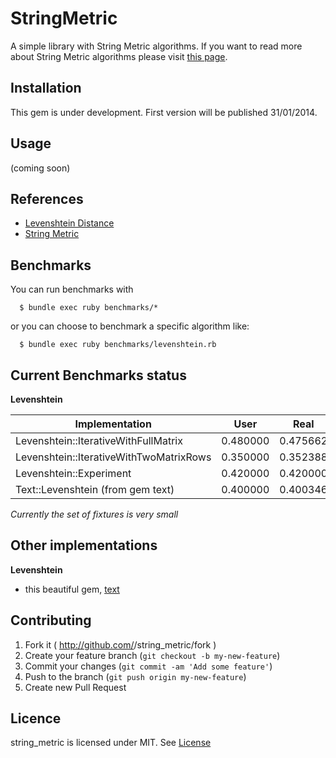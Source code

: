 # StringMetric

A simple library with String Metric algorithms. If you want to read more about
String Metric algorithms please visit [this page](https://en.wikipedia.org/wiki/String_metric).

## Installation

This gem is under development. First version will be published 31/01/2014.

## Usage

(coming soon)

## References

* [Levenshtein Distance](https://en.wikipedia.org/wiki/Levenshtein_distance)
* [String Metric](https://en.wikipedia.org/wiki/String_metric)

## Benchmarks

You can run benchmarks with

```
  $ bundle exec ruby benchmarks/*
```

or you can choose to benchmark a specific algorithm like:

```
  $ bundle exec ruby benchmarks/levenshtein.rb
```

## Current Benchmarks status

__Levenshtein__


Implementation                              | User      | Real
--------------------------------------------|-----------|-----------
Levenshtein::IterativeWithFullMatrix        | 0.480000  | 0.475662
Levenshtein::IterativeWithTwoMatrixRows     | 0.350000  | 0.352388
Levenshtein::Experiment                     | 0.420000  | 0.420000
Text::Levenshtein (from gem text)           | 0.400000  | 0.400346

_Currently the set of fixtures is very small_

## Other implementations

__Levenshtein__

* this beautiful gem, [text](https://github.com/threedaymonk/text)


## Contributing

1. Fork it ( http://github.com/<my-github-username>/string_metric/fork )
2. Create your feature branch (`git checkout -b my-new-feature`)
3. Commit your changes (`git commit -am 'Add some feature'`)
4. Push to the branch (`git push origin my-new-feature`)
5. Create new Pull Request

## Licence

string_metric is licensed under MIT. See [License](LICENSE.txt)